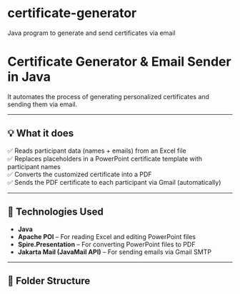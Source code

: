 # certificate-generator
Java program to generate and send certificates via email

# Certificate Generator & Email Sender in Java
  
It automates the process of generating personalized certificates and sending them via email.

---

## 💡 What it does

✅ Reads participant data (names + emails) from an Excel file  
✅ Replaces placeholders in a PowerPoint certificate template with participant names  
✅ Converts the customized certificate into a PDF  
✅ Sends the PDF certificate to each participant via Gmail (automatically)

---

## 🧰 Technologies Used

- **Java**
- **Apache POI** – For reading Excel and editing PowerPoint files
- **Spire.Presentation** – For converting PowerPoint files to PDF
- **Jakarta Mail (JavaMail API)** – For sending emails via Gmail SMTP

---

## 📂 Folder Structure

